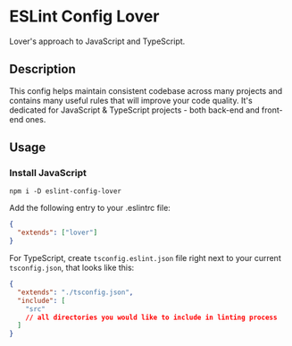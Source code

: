 # ESLint Config Lover

Lover's approach to JavaScript and TypeScript.

## Description

This config helps maintain consistent codebase across many projects and contains many useful rules
that will improve your code quality. It's dedicated for JavaScript & TypeScript projects -
both back-end and front-end ones.

## Usage

### Install JavaScript

```
npm i -D eslint-config-lover
```

Add the following entry to your .eslintrc file:

```json
{
  "extends": ["lover"]
}
```

For TypeScript, create `tsconfig.eslint.json` file right next to your current `tsconfig.json`, that
looks like this:

```json
{
  "extends": "./tsconfig.json",
  "include": [
    "src"
    // all directories you would like to include in linting process
  ]
}
```
